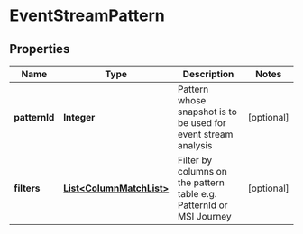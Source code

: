 

# EventStreamPattern



## Properties

| Name | Type | Description | Notes |
|------------ | ------------- | ------------- | -------------|
|**patternId** | **Integer** | Pattern whose snapshot is to be used for event stream analysis |  [optional] |
|**filters** | [**List&lt;ColumnMatchList&gt;**](ColumnMatchList.md) | Filter by columns on the pattern table e.g. PatternId or MSI Journey |  [optional] |



